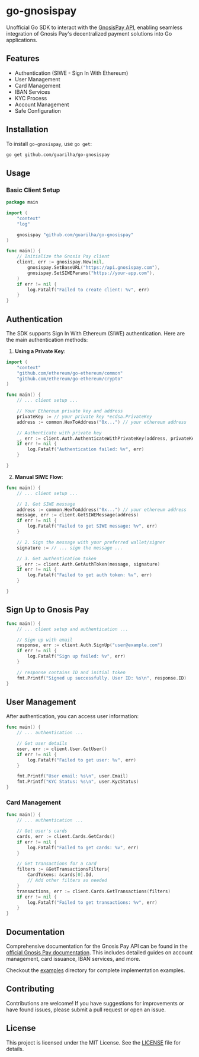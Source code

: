 # go-gnosispay

Unofficial Go SDK to interact with the [GnosisPay API](https://docs.gnosispay.com), enabling seamless integration of Gnosis Pay's decentralized payment solutions into Go applications.

## Features

- Authentication (SIWE - Sign In With Ethereum)
- User Management
- Card Management
- IBAN Services
- KYC Process
- Account Management
- Safe Configuration

## Installation

To install `go-gnosispay`, use `go get`:

```bash
go get github.com/guarilha/go-gnosispay
```

## Usage

### Basic Client Setup

```go
package main

import (
    "context"
    "log"

    gnosispay "github.com/guarilha/go-gnosispay"
)

func main() {
    // Initialize the Gnosis Pay client
    client, err := gnosispay.New(nil,
        gnosispay.SetBaseURL("https://api.gnosispay.com"),
        gnosispay.SetSIWEParams("https://your-app.com"),
    )
    if err != nil {
        log.Fatalf("Failed to create client: %v", err)
    }
}
```

## Authentication

The SDK supports Sign In With Ethereum (SIWE) authentication. Here are the main authentication methods:

1. **Using a Private Key**:

```go
import (
    "context"
    "github.com/ethereum/go-ethereum/common"
    "github.com/ethereum/go-ethereum/crypto"
)

func main() {
    // ... client setup ...

    // Your Ethereum private key and address
    privateKey := // your private key *ecdsa.PrivateKey
    address := common.HexToAddress("0x...") // your ethereum address

    // Authenticate with private key
    _, err := client.Auth.AuthenticateWithPrivateKey(address, privateKey)
    if err != nil {
        log.Fatalf("Authentication failed: %v", err)
    }

}
```

2. **Manual SIWE Flow**:

```go
func main() {
    // ... client setup ...

    // 1. Get SIWE message
    address := common.HexToAddress("0x...") // your ethereum address
    message, err := client.GetSIWEMessage(address)
    if err != nil {
        log.Fatalf("Failed to get SIWE message: %v", err)
    }

    // 2. Sign the message with your preferred wallet/signer
    signature := // ... sign the message ...

    // 3. Get authentication token
    _, err := client.Auth.GetAuthToken(message, signature)
    if err != nil {
        log.Fatalf("Failed to get auth token: %v", err)
    }

}
```

## Sign Up to Gnosis Pay

```go
func main() {
    // ... client setup and authentication ...

    // Sign up with email
    response, err := client.Auth.SignUp("user@example.com")
    if err != nil {
        log.Fatalf("Sign up failed: %v", err)
    }

    // response contains ID and initial token
    fmt.Printf("Signed up successfully. User ID: %s\n", response.ID)
}
```

## User Management

After authentication, you can access user information:

```go
func main() {
    // ... authentication ...

    // Get user details
    user, err := client.User.GetUser()
    if err != nil {
        log.Fatalf("Failed to get user: %v", err)
    }

    fmt.Printf("User email: %s\n", user.Email)
    fmt.Printf("KYC Status: %s\n", user.KycStatus)
}
```

### Card Management

```go
func main() {
    // ... authentication ...

    // Get user's cards
    cards, err := client.Cards.GetCards()
    if err != nil {
        log.Fatalf("Failed to get cards: %v", err)
    }

    // Get transactions for a card
    filters := &GetTransactionsFilters{
        CardTokens: &cards[0].Id,
        // Add other filters as needed
    }
    transactions, err := client.Cards.GetTransactions(filters)
    if err != nil {
        log.Fatalf("Failed to get transactions: %v", err)
    }
}
```

## Documentation

Comprehensive documentation for the Gnosis Pay API can be found in the [official Gnosis Pay documentation](https://docs.gnosispay.com).
This includes detailed guides on account management, card issuance, IBAN services, and more.

Checkout the [examples](./example) directory for complete implementation examples.

## Contributing

Contributions are welcome! If you have suggestions for improvements or have found issues, please submit a pull request or open an issue.

## License

This project is licensed under the MIT License. See the [LICENSE](https://github.com/guarilha/go-gnosispay/blob/main/LICENSE) file for details.